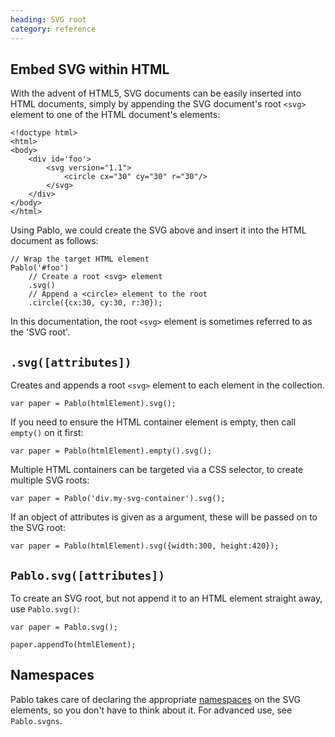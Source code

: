 ```yaml
--- 
heading: SVG root
category: reference
---
```


Embed SVG within HTML
---------------------

With the advent of HTML5, SVG documents can be easily inserted into HTML documents, simply by appending the SVG document's root `<svg>` element to one of the HTML document's elements:

    <!doctype html>
    <html>
    <body>
        <div id='foo'>
            <svg version="1.1">
                <circle cx="30" cy="30" r="30"/>
            </svg>
        </div>
    </body>
    </html>

Using Pablo, we could create the SVG above and insert it into the HTML document as follows:

    // Wrap the target HTML element
    Pablo('#foo')
        // Create a root <svg> element
        .svg()
        // Append a <circle> element to the root
        .circle({cx:30, cy:30, r:30});

In this documentation, the root `<svg>` element is sometimes referred to as the 'SVG root'.


`.svg([attributes])`
---------------------

Creates and appends a root `<svg>` element to each element in the collection.

    var paper = Pablo(htmlElement).svg();

If you need to ensure the HTML container element is empty, then call `empty()` on it first:

    var paper = Pablo(htmlElement).empty().svg();

Multiple HTML containers can be targeted via a CSS selector, to create multiple SVG roots:

    var paper = Pablo('div.my-svg-container').svg();

If an object of attributes is given as a argument, these will be passed on to the SVG root:
    
    var paper = Pablo(htmlElement).svg({width:300, height:420});


`Pablo.svg([attributes])`
--------------------------

To create an SVG root, but not append it to an HTML element straight away, use `Pablo.svg()`:

    var paper = Pablo.svg();
    
    paper.appendTo(htmlElement);


Namespaces
----------

Pablo takes care of declaring the appropriate [namespaces][namespaces] on the SVG elements, so you don't have to think about it. For advanced use, see `Pablo.svgns`.

[namespaces]: https://developer.mozilla.org/en-US/docs/SVG/Namespaces_Crash_Course